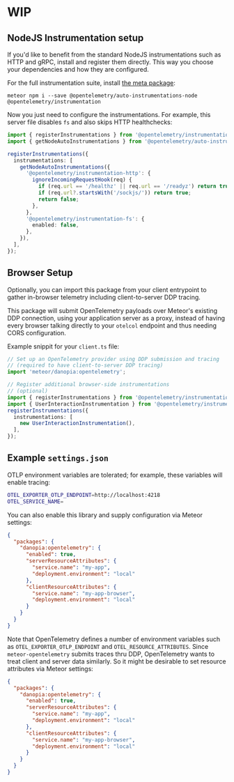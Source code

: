 # WIP

## NodeJS Instrumentation setup

If you'd like to benefit from the standard NodeJS instrumentations
such as HTTP and gRPC, install and register them directly.
This way you choose your dependencies and how they are configured.

For the full instrumentation suite, install
[the meta package](https://www.npmjs.com/package/@opentelemetry/auto-instrumentations-node):

`meteor npm i --save @opentelemetry/auto-instrumentations-node @opentelemetry/instrumentation`

Now you just need to configure the instrumentations.
For example, this server file disables `fs` and also skips HTTP healthchecks:

```ts
import { registerInstrumentations } from '@opentelemetry/instrumentation';
import { getNodeAutoInstrumentations } from '@opentelemetry/auto-instrumentations-node';

registerInstrumentations({
  instrumentations: [
    getNodeAutoInstrumentations({
      '@opentelemetry/instrumentation-http': {
        ignoreIncomingRequestHook(req) {
          if (req.url == '/healthz' || req.url == '/readyz') return true;
          if (req.url?.startsWith('/sockjs/')) return true;
          return false;
        },
      },
      '@opentelemetry/instrumentation-fs': {
        enabled: false,
      },
    }),
  ],
});
```

## Browser Setup

Optionally, you can import this package from your client entrypoint to gather in-browser telemetry
including client-to-server DDP tracing.

This package will submit OpenTelemetry payloads over Meteor's existing DDP connection,
using your application server as a proxy,
instead of having every browser talking directly to your `otelcol` endpoint and thus needing CORS configuration.

Example snippit for your `client.ts` file:

```ts
// Set up an OpenTelemetry provider using DDP submission and tracing
// (required to have client-to-server DDP tracing)
import 'meteor/danopia:opentelemetry';

// Register additional browser-side instrumentations
// (optional)
import { registerInstrumentations } from '@opentelemetry/instrumentation';
import { UserInteractionInstrumentation } from '@opentelemetry/instrumentation-user-interaction';
registerInstrumentations({
  instrumentations: [
    new UserInteractionInstrumentation(),
  ],
});
```

## Example `settings.json`

OTLP environment variables are tolerated;
for example, these variables will enable tracing:

```sh
OTEL_EXPORTER_OTLP_ENDPOINT=http://localhost:4218
OTEL_SERVICE_NAME=
```

You can also enable this library and supply configuration via Meteor settings:

```json
{
  "packages": {
    "danopia:opentelemetry": {
      "enabled": true,
      "serverResourceAttributes": {
        "service.name": "my-app",
        "deployment.environment": "local"
      },
      "clientResourceAttributes": {
        "service.name": "my-app-browser",
        "deployment.environment": "local"
      }
    }
  }
}
```

Note that OpenTelemetry defines a number of environment variables such as
`OTEL_EXPORTER_OTLP_ENDPOINT` and `OTEL_RESOURCE_ATTRIBUTES`.
Since `meteor-opentelemetry` submits traces thru DDP,
OpenTelemetry wants to treat client and server data similarly.
So it might be desirable to set resource attributes via Meteor settings:

```json
{
  "packages": {
    "danopia:opentelemetry": {
      "enabled": true,
      "serverResourceAttributes": {
        "service.name": "my-app",
        "deployment.environment": "local"
      },
      "clientResourceAttributes": {
        "service.name": "my-app-browser",
        "deployment.environment": "local"
      }
    }
  }
}
```
